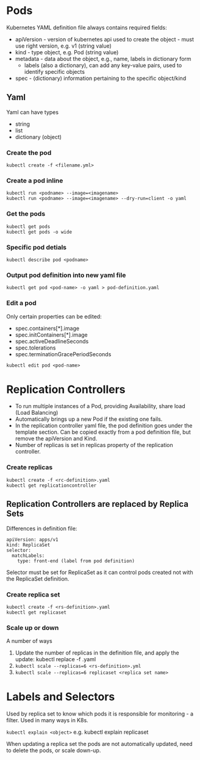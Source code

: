 # Pods
Kubernetes YAML definition file always contains required fields:
- apiVersion - version of kubernetes api used to create the object - must use right version, e.g. v1 (string value)
- kind - type object, e.g. Pod (string value)
- metadata - data about the object, e.g., name, labels in dictionary form
  - labels (also a dictionary), can add any key-value pairs, used to identify specific objects
- spec - (dictionary) information pertaining to the specific object/kind


## Yaml
Yaml can have types
- string
- list
- dictionary (object)


### Create the pod
`kubectl create -f <filename.yml>`
### Create a pod inline
```
kubectl run <podname> --image=<imagename>
kubectl run <podname> --image=<imagename> --dry-run=client -o yaml
```
### Get the pods
```
kubectl get pods
kubectl get pods -o wide
```
### Specific pod detials
`kubectl describe pod <podname>`
### Output pod definition into new yaml file
`kubectl get pod <pod-name> -o yaml > pod-definition.yaml`
### Edit a pod
Only certain properties can be edited:
- spec.containers[*].image
- spec.initContainers[*].image
- spec.activeDeadlineSeconds
- spec.tolerations
- spec.terminationGracePeriodSeconds

`kubectl edit pod <pod-name>`

# Replication Controllers
- To run multiple instances of a Pod, providing Availability, share load (Load Balancing)
- Automatically brings up a new Pod if the existing one fails.
- In the replication controller yaml file, the pod definition goes under the template section. Can be copied exactly from a pod definition file, but remove the apiVersion and Kind.
- Number of replicas is set in replicas property of the replication controller.

### Create replicas
```
kubectl create -f <rc-definition>.yaml
kubectl get replicationcontroller
```
## Replication Controllers are replaced by **Replica Sets**
Differences in definition file:
```
apiVersion: apps/v1
kind: ReplicaSet
selector:
  matchLabels:
    type: front-end (label from pod definition)
```
Selector must be set for ReplicaSet as it can control pods created not with the ReplicaSet definition.

### Create replica set
```
kubectl create -f <rs-definition>.yaml
kubectl get replicaset
```
### Scale up or down
A number of ways
1. Update the number of replicas in the definition file, and apply the update: kubectl replace -f <rs-definition>.yaml
2. `kubectl scale --replicas=6 <rs-definition>.yml`
3. `kubectl scale --replicas=6 replicaset <replica set name>`


# Labels and Selectors
Used by replica set to know which pods it is responsible for monitoring - a filter. Used in many ways in K8s.


`kubectl explain <object>`
e.g. kubectl explain replicaset

When updating a replica set the pods are not automatically updated, need to delete the pods, or scale down-up.
